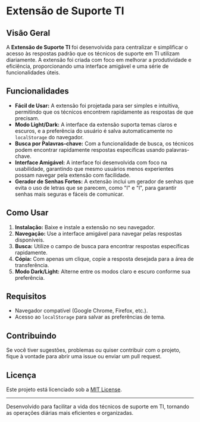 # Extensão de Suporte TI

## Visão Geral

A **Extensão de Suporte TI** foi desenvolvida para centralizar e simplificar o acesso às respostas padrão que os técnicos de suporte em TI utilizam diariamente. A extensão foi criada com foco em melhorar a produtividade e eficiência, proporcionando uma interface amigável e uma série de funcionalidades úteis.

## Funcionalidades

- **Fácil de Usar:** A extensão foi projetada para ser simples e intuitiva, permitindo que os técnicos encontrem rapidamente as respostas de que precisam.
- **Modo Light/Dark:** A interface da extensão suporta temas claros e escuros, e a preferência do usuário é salva automaticamente no `localStorage` do navegador.
- **Busca por Palavras-chave:** Com a funcionalidade de busca, os técnicos podem encontrar rapidamente respostas específicas usando palavras-chave.
- **Interface Amigável:** A interface foi desenvolvida com foco na usabilidade, garantindo que mesmo usuários menos experientes possam navegar pela extensão com facilidade.
- **Gerador de Senhas Fortes:** A extensão inclui um gerador de senhas que evita o uso de letras que se parecem, como "I" e "l", para garantir senhas mais seguras e fáceis de comunicar.

## Como Usar

1. **Instalação:** Baixe e instale a extensão no seu navegador.
2. **Navegação:** Use a interface amigável para navegar pelas respostas disponíveis.
3. **Busca:** Utilize o campo de busca para encontrar respostas específicas rapidamente.
4. **Cópia:** Com apenas um clique, copie a resposta desejada para a área de transferência.
5. **Modo Dark/Light:** Alterne entre os modos claro e escuro conforme sua preferência.

## Requisitos

- Navegador compatível (Google Chrome, Firefox, etc.).
- Acesso ao `localStorage` para salvar as preferências de tema.

## Contribuindo

Se você tiver sugestões, problemas ou quiser contribuir com o projeto, fique à vontade para abrir uma issue ou enviar um pull request.

## Licença

Este projeto está licenciado sob a [MIT License](LICENSE).

---

Desenvolvido para facilitar a vida dos técnicos de suporte em TI, tornando as operações diárias mais eficientes e organizadas.
